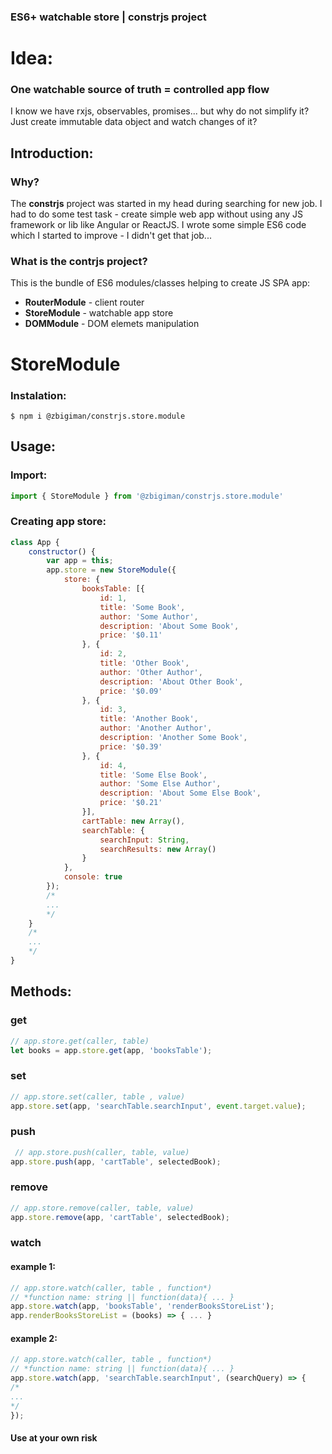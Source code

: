### ES6+ watchable store | constrjs project
# Idea: 
### One watchable source of truth = controlled app flow  

I know we have rxjs, observables, promises... but why do not simplify it? Just create immutable data object and watch changes of it?

## Introduction:

### Why?

The **constrjs** project was started in my head during searching for new job. I had to do some test task - create simple web app without using any JS framework or lib like Angular or ReactJS. I wrote some simple ES6 code which I started to improve - I didn't get that job... 

### What is the contrjs project?

This is the bundle of ES6 modules/classes helping to create JS SPA app:

* **RouterModule** - client router
* **StoreModule** - watchable app store
* **DOMModule** - DOM elemets manipulation

# StoreModule
### Instalation:

```
$ npm i @zbigiman/constrjs.store.module
```

## Usage:

### Import:

```javascript
import { StoreModule } from '@zbigiman/constrjs.store.module'
```

### Creating app store:

```javascript
class App {
    constructor() {
        var app = this;
        app.store = new StoreModule({
            store: {
                booksTable: [{
                    id: 1,
                    title: 'Some Book',
                    author: 'Some Author',
                    description: 'About Some Book',
                    price: '$0.11'
                }, {
                    id: 2,
                    title: 'Other Book',
                    author: 'Other Author',
                    description: 'About Other Book',
                    price: '$0.09'
                }, {
                    id: 3,
                    title: 'Another Book',
                    author: 'Another Author',
                    description: 'Another Some Book',
                    price: '$0.39'
                }, {
                    id: 4,
                    title: 'Some Else Book',
                    author: 'Some Else Author',
                    description: 'About Some Else Book',
                    price: '$0.21'
                }],
                cartTable: new Array(),
                searchTable: {
                    searchInput: String,
                    searchResults: new Array()
                }
            },
            console: true
        });
        /*
        ...
        */
    }
    /*
    ...
    */
}
```

## Methods:

### get 

```javascript
// app.store.get(caller, table)
let books = app.store.get(app, 'booksTable');
```

### set
```javascript
// app.store.set(caller, table , value)
app.store.set(app, 'searchTable.searchInput', event.target.value);
```

### push
```javascript
 // app.store.push(caller, table, value)
app.store.push(app, 'cartTable', selectedBook);
```

### remove
```javascript
// app.store.remove(caller, table, value)
app.store.remove(app, 'cartTable', selectedBook);
```

### watch
#### example 1:
```javascript
// app.store.watch(caller, table , function*)
// *function name: string || function(data){ ... }
app.store.watch(app, 'booksTable', 'renderBooksStoreList');
app.renderBooksStoreList = (books) => { ... }
```
#### example 2:
```javascript
// app.store.watch(caller, table , function*)
// *function name: string || function(data){ ... }
app.store.watch(app, 'searchTable.searchInput', (searchQuery) => {
/*
...
*/
});
```

#### Use at your own risk